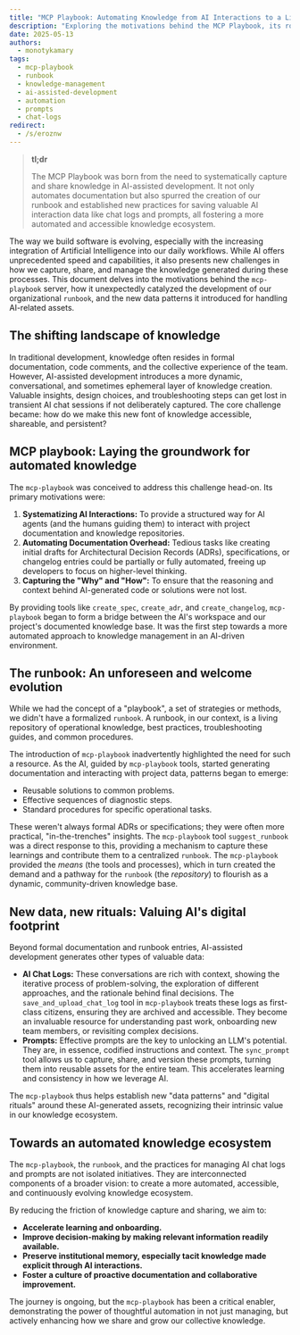```yaml
---
title: "MCP Playbook: Automating Knowledge from AI Interactions to a Living Runbook"
description: "Exploring the motivations behind the MCP Playbook, its role in establishing a dynamic runbook, and new patterns for capturing AI-generated knowledge like chat logs and prompts."
date: 2025-05-13
authors:
  - monotykamary
tags:
  - mcp-playbook
  - runbook
  - knowledge-management
  - ai-assisted-development
  - automation
  - prompts
  - chat-logs
redirect:
  - /s/eroznw
---
```


> **tl;dr**
>
> The MCP Playbook was born from the need to systematically capture and share knowledge in AI-assisted development. It not only automates documentation but also spurred the creation of our runbook and established new practices for saving valuable AI interaction data like chat logs and prompts, all fostering a more automated and accessible knowledge ecosystem.

The way we build software is evolving, especially with the increasing integration of Artificial Intelligence into our daily workflows. While AI offers unprecedented speed and capabilities, it also presents new challenges in how we capture, share, and manage the knowledge generated during these processes. This document delves into the motivations behind the `mcp-playbook` server, how it unexpectedly catalyzed the development of our organizational `runbook`, and the new data patterns it introduced for handling AI-related assets.

## The shifting landscape of knowledge

In traditional development, knowledge often resides in formal documentation, code comments, and the collective experience of the team. However, AI-assisted development introduces a more dynamic, conversational, and sometimes ephemeral layer of knowledge creation. Valuable insights, design choices, and troubleshooting steps can get lost in transient AI chat sessions if not deliberately captured. The core challenge became: how do we make this new font of knowledge accessible, shareable, and persistent?

## MCP playbook: Laying the groundwork for automated knowledge

The `mcp-playbook` was conceived to address this challenge head-on. Its primary motivations were:

1. **Systematizing AI Interactions:** To provide a structured way for AI agents (and the humans guiding them) to interact with project documentation and knowledge repositories.
2. **Automating Documentation Overhead:** Tedious tasks like creating initial drafts for Architectural Decision Records (ADRs), specifications, or changelog entries could be partially or fully automated, freeing up developers to focus on higher-level thinking.
3. **Capturing the "Why" and "How":** To ensure that the reasoning and context behind AI-generated code or solutions were not lost.

By providing tools like `create_spec`, `create_adr`, and `create_changelog`, `mcp-playbook` began to form a bridge between the AI's workspace and our project's documented knowledge base. It was the first step towards a more automated approach to knowledge management in an AI-driven environment.

## The runbook: An unforeseen and welcome evolution

While we had the concept of a "playbook", a set of strategies or methods, we didn't have a formalized `runbook`. A runbook, in our context, is a living repository of operational knowledge, best practices, troubleshooting guides, and common procedures.

The introduction of `mcp-playbook` inadvertently highlighted the need for such a resource. As the AI, guided by `mcp-playbook` tools, started generating documentation and interacting with project data, patterns began to emerge:

* Reusable solutions to common problems.
* Effective sequences of diagnostic steps.
* Standard procedures for specific operational tasks.

These weren't always formal ADRs or specifications; they were often more practical, "in-the-trenches" insights. The `mcp-playbook` tool `suggest_runbook` was a direct response to this, providing a mechanism to capture these learnings and contribute them to a centralized `runbook`. The `mcp-playbook` provided the *means* (the tools and processes), which in turn created the demand and a pathway for the `runbook` (the *repository*) to flourish as a dynamic, community-driven knowledge base.

## New data, new rituals: Valuing AI's digital footprint

Beyond formal documentation and runbook entries, AI-assisted development generates other types of valuable data:

* **AI Chat Logs:** These conversations are rich with context, showing the iterative process of problem-solving, the exploration of different approaches, and the rationale behind final decisions. The `save_and_upload_chat_log` tool in `mcp-playbook` treats these logs as first-class citizens, ensuring they are archived and accessible. They become an invaluable resource for understanding past work, onboarding new team members, or revisiting complex decisions.
* **Prompts:** Effective prompts are the key to unlocking an LLM's potential. They are, in essence, codified instructions and context. The `sync_prompt` tool allows us to capture, share, and version these prompts, turning them into reusable assets for the entire team. This accelerates learning and consistency in how we leverage AI.

The `mcp-playbook` thus helps establish new "data patterns" and "digital rituals" around these AI-generated assets, recognizing their intrinsic value in our knowledge ecosystem.

## Towards an automated knowledge ecosystem

The `mcp-playbook`, the `runbook`, and the practices for managing AI chat logs and prompts are not isolated initiatives. They are interconnected components of a broader vision: to create a more automated, accessible, and continuously evolving knowledge ecosystem.

By reducing the friction of knowledge capture and sharing, we aim to:

* **Accelerate learning and onboarding.**
* **Improve decision-making by making relevant information readily available.**
* **Preserve institutional memory, especially tacit knowledge made explicit through AI interactions.**
* **Foster a culture of proactive documentation and collaborative improvement.**

The journey is ongoing, but the `mcp-playbook` has been a critical enabler, demonstrating the power of thoughtful automation in not just managing, but actively enhancing how we share and grow our collective knowledge.
